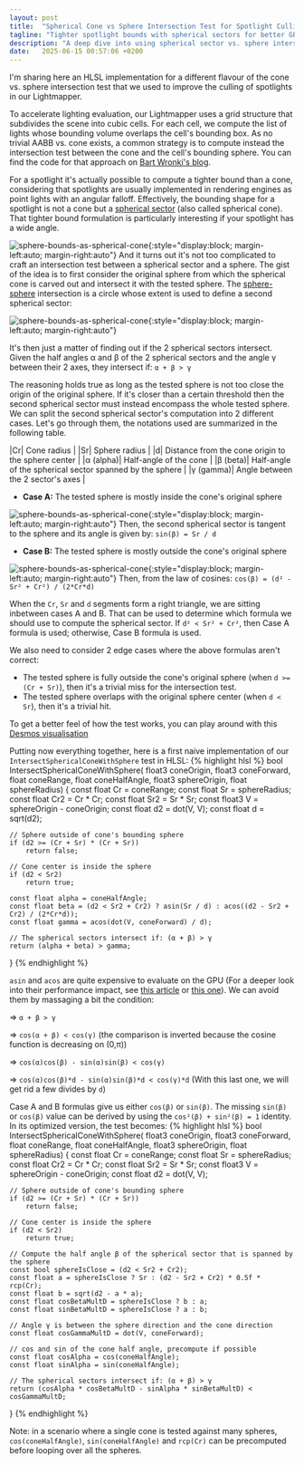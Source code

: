 ```yaml
---
layout: post
title:  "Spherical Cone vs Sphere Intersection Test for Spotlight Culling"
tagline: "Tighter spotlight bounds with spherical sectors for better GPU light culling"
description: "A deep dive into using spherical sector vs. sphere intersection tests to optimize spotlight culling in GPU-based rendering, with HLSL implementations and performance tricks."
date:   2025-06-15 00:57:06 +0200
---
```

I'm sharing here an HLSL implementation for a different flavour of the cone vs. sphere intersection test that we used to improve the culling of spotlights in our Lightmapper.

To accelerate lighting evaluation, our Lightmapper uses a grid structure that subdivides the scene into cubic cells. For each cell, we compute the list of lights whose bounding volume overlaps the cell's bounding box. As no trivial AABB vs. cone exists, a common strategy is to compute instead the intersection test between the cone and the cell's bounding sphere. You can find the code for that approach on [Bart Wronki's blog](https://bartwronski.com/2017/04/13/cull-that-cone).

For a spotlight it's actually possible to compute a tighter bound than a cone, considering that spotlights are usually implemented in rendering engines as point lights with an angular falloff. Effectively, the bounding shape for a spotlight is not a cone but a [spherical sector](https://en.wikipedia.org/wiki/Spherical_sector) (also called spherical cone). That tighter bound formulation is particularly interesting if your spotlight has a wide angle.

![sphere-bounds-as-spherical-cone](/assets/images/conesphere-d.png){:style="display:block; margin-left:auto; margin-right:auto"}
And it turns out it's not too complicated to craft an intersection test between a spherical sector and a sphere. The gist of the idea is to first consider the original sphere from which the spherical cone is carved out and intersect it with the tested sphere. The [sphere-sphere](https://mathworld.wolfram.com/Sphere-SphereIntersection.html) intersection is a circle whose extent is used to define a second spherical sector: 

![sphere-bounds-as-spherical-cone](/assets/images/conesphere-a.png){:style="display:block; margin-left:auto; margin-right:auto"}

It's then just a matter of finding out if the 2 spherical sectors intersect. Given the half angles α and β of the 2 spherical sectors and the angle γ between their 2 axes, they intersect if:
`α + β > γ`

The reasoning holds true as long as the tested sphere is not too close the origin of the original sphere. If it's closer than a certain threshold then the second spherical sector must instead encompass the whole tested sphere.
We can split the second spherical sector's computation into 2 different cases. Let's go through them, the notations used are summarized in the following table.

|Cr| Cone radius |
|Sr| Sphere radius |
|d| Distance from the cone origin to the sphere center |
|α (alpha)| Half-angle of the cone |
|β (beta)| Half-angle of the spherical sector spanned by the sphere |
|γ (gamma)| Angle between the 2 sector's axes |

- **Case A:** The tested sphere is mostly inside the cone's original sphere

![sphere-bounds-as-spherical-cone](/assets/images/conesphere-b.png){:style="display:block; margin-left:auto; margin-right:auto"}
Then, the second spherical sector is tangent to the sphere and its angle is given by: `sin(β) = Sr / d`

- **Case B:** The tested sphere is mostly outside the cone's original sphere 

![sphere-bounds-as-spherical-cone](/assets/images/conesphere-c.png){:style="display:block; margin-left:auto; margin-right:auto"}
Then, from the law of cosines: `cos(β) = (d² - Sr² + Cr²) / (2*Cr*d)`

When the `Cr`, `Sr` and `d` segments form a right triangle, we are sitting inbetween cases A and B. That can be used to determine which formula we should use to compute the spherical sector.  If `d² < Sr² + Cr²`, then Case A formula is used; otherwise, Case B formula is used.

We also need to consider 2 edge cases where the above formulas aren't correct:
- The tested sphere is fully outside the cone's original sphere (when `d >= (Cr + Sr)`), then it's a trivial miss for the intersection test.
- The tested sphere overlaps with the original sphere center (when `d < Sr`), then it's a trivial hit.

To get a better feel of how the test works, you can play around with this [Desmos visualisation](https://www.desmos.com/calculator/3j0xz8ppa4)

Putting now everything together, here is a first naive implementation of our `IntersectSphericalConeWithSphere` test in HLSL:
{% highlight hlsl %}
bool IntersectSphericalConeWithSphere(
    float3 coneOrigin, float3 coneForward, float coneRange, float coneHalfAngle,
    float3 sphereOrigin, float sphereRadius)
{
    const float Cr = coneRange;
    const float Sr = sphereRadius;
    const float Cr2 = Cr * Cr;
    const float Sr2 = Sr * Sr;
    const float3 V = sphereOrigin - coneOrigin;
    const float d2 = dot(V, V);
    const float d = sqrt(d2);

    // Sphere outside of cone's bounding sphere
    if (d2 >= (Cr + Sr) * (Cr + Sr))
        return false;

    // Cone center is inside the sphere
    if (d2 < Sr2)
        return true;

    const float alpha = coneHalfAngle;
    const float beta = (d2 < Sr2 + Cr2) ? asin(Sr / d) : acos((d2 - Sr2 + Cr2) / (2*Cr*d));
    const float gamma = acos(dot(V, coneForward) / d);

    // The spherical sectors intersect if: (α + β) > γ
    return (alpha + beta) > gamma;
}
{% endhighlight %}

`asin` and `acos` are quite expensive to evaluate on the GPU (For a deeper look into their performance impact, see [this article](https://interplayoflight.wordpress.com/2025/01/19/the-hidden-cost-of-shader-instructions/) or [this one](https://seblagarde.wordpress.com/2018/09/03/siggraph-2018-the-road-toward-unified-rendering-with-unitys-high-definition-render-pipeline/)). We can avoid them by massaging a bit the condition:

=> `α + β > γ`

=> `cos(α + β) < cos(γ)` (the comparison is inverted because the cosine function is decreasing on (0,π))

=> `cos(α)cos(β) - sin(α)sin(β) < cos(γ)`

=> `cos(α)cos(β)*d - sin(α)sin(β)*d < cos(γ)*d` (With this last one, we will get rid a few divides by `d`)

Case A and B formulas give us either `cos(β)` or `sin(β)`. The missing `sin(β)` or `cos(β)` value can be derived by using the `cos²(β) + sin²(β) = 1` identity. In its optimized version, the test becomes:
{% highlight hlsl %}
bool IntersectSphericalConeWithSphere(
    float3 coneOrigin, float3 coneForward, float coneRange, float coneHalfAngle,
    float3 sphereOrigin, float sphereRadius)
{
    const float Cr = coneRange;
    const float Sr = sphereRadius;
    const float Cr2 = Cr * Cr;
    const float Sr2 = Sr * Sr;
    const float3 V = sphereOrigin - coneOrigin;
    const float d2 = dot(V, V);

    // Sphere outside of cone's bounding sphere
    if (d2 >= (Cr + Sr) * (Cr + Sr))
        return false;

    // Cone center is inside the sphere
    if (d2 < Sr2)
        return true;

    // Compute the half angle β of the spherical sector that is spanned by the sphere  
    const bool sphereIsClose = (d2 < Sr2 + Cr2);
    const float a = sphereIsClose ? Sr : (d2 - Sr2 + Cr2) * 0.5f * rcp(Cr);
    const float b = sqrt(d2 - a * a);
    const float cosBetaMultD = sphereIsClose ? b : a;
    const float sinBetaMultD = sphereIsClose ? a : b;

    // Angle γ is between the sphere direction and the cone direction
    const float cosGammaMultD = dot(V, coneForward);

    // cos and sin of the cone half angle, precompute if possible
    const float cosAlpha = cos(coneHalfAngle);
    const float sinAlpha = sin(coneHalfAngle);

    // The spherical sectors intersect if: (α + β) > γ
    return (cosAlpha * cosBetaMultD - sinAlpha * sinBetaMultD) < cosGammaMultD;
}
{% endhighlight %}

Note: in a scenario where a single cone is tested against many spheres, `cos(coneHalfAngle)`, `sin(coneHalfAngle)` and `rcp(Cr)` can be precomputed before looping over all the spheres.
